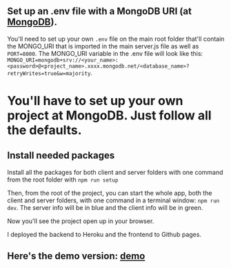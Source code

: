 ## Set up an .env file with a MongoDB URI (at [MongoDB](https://account.mongodb.com/account/login)).
You'll need to set up your own `.env` file on the main root folder that'll contain the MONGO_URI that is imported in the main server.js file as well as `PORT=8000`. The MONGO_URI variable in the .env file will look like this: `MONGO_URI=mongodb+srv://<your_name>:<password>@<project_name>.xxxx.mongodb.net/<database_name>?retryWrites=true&w=majority`.
# You'll have to set up your own project at MongoDB. Just follow all the defaults.


## Install needed packages
 Install all the packages for both client and server folders with one command from the root folder with `npm run setup`

Then, from the root of the project, you can start the whole app, both the client and server folders, with one command in a terminal window: `npm run dev`. The server info will be in blue and the client info will be in green.

Now you'll see the project open up in your browser.

I deployed the backend to Heroku and the frontend to Github pages.

## Here's the demo version: [demo](https://todo-mern-app-client.onrender.com)
